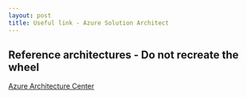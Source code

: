 ```yaml
---
layout: post
title: Useful link - Azure Solution Architect 
---
```


## Reference architectures - Do not recreate the wheel

[Azure Architecture Center](https://aka.ms/Architecture)
